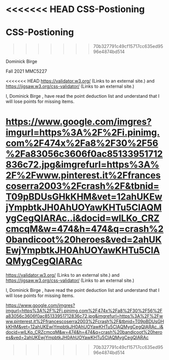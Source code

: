 <<<<<<< HEAD
CSS-Postioning
=======
# CSS-Postioning
>>>>>>> 70b327791c49cf15717cc635ed9596e4874bd514

Dominick Birge

Fall 2021 MMC5227

<<<<<<< HEAD
https://validator.w3.org/ (Links to an external site.) and https://jigsaw.w3.org/css-validator/ (Links to an external site.)

I, Dominick Birge , have read the point deduction list and understand that I will lose points for missing items.

https://www.google.com/imgres?imgurl=https%3A%2F%2Fi.pinimg.com%2F474x%2Fa8%2F30%2F56%2Fa83056c3606f0ac85133951712836c72.jpg&imgrefurl=https%3A%2F%2Fwww.pinterest.it%2Ffrancescoserra2003%2Fcrash%2F&tbnid=T09pBDUsGHkKHM&vet=12ahUKEwjYmpbtkJH0AhUOYawKHTu5ClAQMygCegQIARAc..i&docid=wlLKo_CRZcmcqM&w=474&h=474&q=crash%20bandicoot%20heroes&ved=2ahUKEwjYmpbtkJH0AhUOYawKHTu5ClAQMygCegQIARAc
=======
https://validator.w3.org/ (Links to an external site.) 
and https://jigsaw.w3.org/css-validator/ (Links to an external site.)


I,         Dominick Birge        , have read the point deduction list and understand that I will lose points for missing items.

https://www.google.com/imgres?imgurl=https%3A%2F%2Fi.pinimg.com%2F474x%2Fa8%2F30%2F56%2Fa83056c3606f0ac85133951712836c72.jpg&imgrefurl=https%3A%2F%2Fwww.pinterest.it%2Ffrancescoserra2003%2Fcrash%2F&tbnid=T09pBDUsGHkKHM&vet=12ahUKEwjYmpbtkJH0AhUOYawKHTu5ClAQMygCegQIARAc..i&docid=wlLKo_CRZcmcqM&w=474&h=474&q=crash%20bandicoot%20heroes&ved=2ahUKEwjYmpbtkJH0AhUOYawKHTu5ClAQMygCegQIARAc
>>>>>>> 70b327791c49cf15717cc635ed9596e4874bd514
